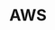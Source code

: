 ---
title: AWS
menu:
  product_pharmer_0.2.0:
    identifier: aws
    name: AWS
    weight: 5
left_menu: product_pharmer_0.2.0 
---